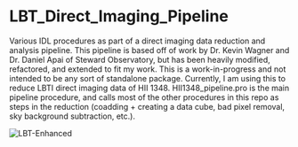 # LBT_Direct_Imaging_Pipeline
Various IDL procedures as part of a direct imaging data reduction and analysis pipeline. This pipeline is based off of work by Dr. Kevin Wagner and Dr. Daniel Apai of Steward Observatory, but has been heavily modified, refactored, and extended to fit my work. This is a work-in-progress and not intended to be any sort of standalone package. Currently, I am using this to reduce LBTI direct imaging data of HII 1348. HII1348_pipeline.pro is the main pipeline procedure, and calls most of the other procedures in this repo as steps in the reduction (coadding + creating a data cube, bad pixel removal, sky background subtraction, etc.). 

![LBT-Enhanced](https://user-images.githubusercontent.com/116225423/217911189-497e39b6-cfd4-409a-b53e-ab145bfdfece.jpg)
